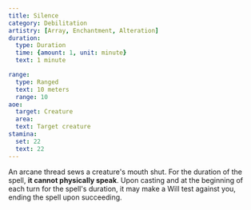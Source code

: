 ```yaml
---
title: Silence
category: Debilitation
artistry: [Array, Enchantment, Alteration]
duration:
  type: Duration
  time: {amount: 1, unit: minute}
  text: 1 minute

range:
  type: Ranged
  text: 10 meters
  range: 10
aoe:
  target: Creature
  area: 
  text: Target creature
stamina:
  set: 22
  text: 22
---
```

An arcane thread sews a creature's mouth shut. For the duration of the spell, **it cannot physically speak**. Upon casting and at the beginning of each turn for the spell's duration, it may make a Will test against you, ending the spell upon succeeding.
